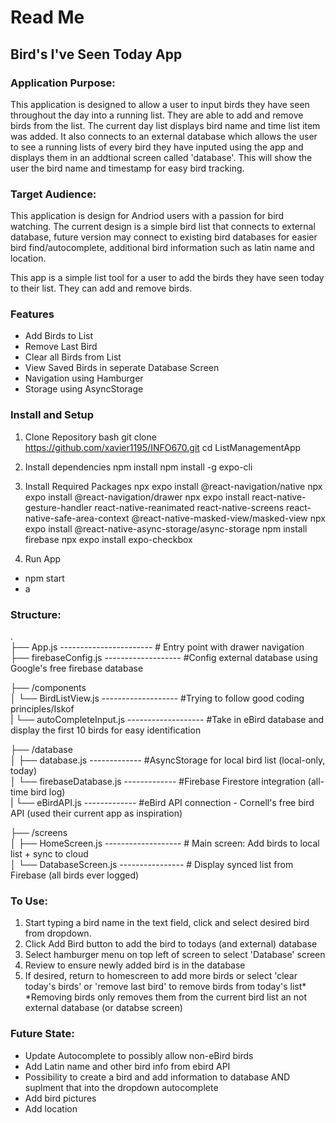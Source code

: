# Read Me

## Bird's I've Seen Today App

### Application Purpose:
This application is designed to allow a user to input birds they have seen throughout the day into a running list. They are able to add and remove birds from the list. The current day list displays bird name and time list item was added. It also connects to an external database which allows the user to see a running lists of every bird they have inputed using the app and displays them in an addtional screen called 'database'. This will show the user the bird name and timestamp for easy bird tracking.

### Target Audience:
This application is design for Andriod users with a passion for bird watching. The current design is a simple bird list that connects to external database, future version may connect to existing bird databases for easier bird find/autocomplete, additional bird information such as latin name and location.

This app is a simple list tool for a user to add the birds they have seen today to their list. They can add and remove birds.

### Features
- Add Birds to List
- Remove Last Bird
- Clear all Birds from List
- View Saved Birds in seperate Database Screen
- Navigation using Hamburger
- Storage using AsyncStorage

### Install and Setup

1. Clone Repository
bash git clone https://github.com/xavier1195/INFO670.git
cd ListManagementApp

2. Install dependencies
npm install
npm install -g expo-cli

3. Install Required Packages
npx expo install @react-navigation/native
npx expo install @react-navigation/drawer
npx expo install react-native-gesture-handler react-native-reanimated react-native-screens react-native-safe-area-context @react-native-masked-view/masked-view
npx expo install @react-native-async-storage/async-storage
npm install firebase
npx expo install expo-checkbox


4. Run App
- npm start
- a

### Structure:

.<br>
├── App.js        -----------------------                 # Entry point with drawer navigation<br>
├── firebaseConfig.js        -------------------       #Config external database using Google's free firebase database<br>

├── /components<br>
│   └── BirdListView.js        -------------------     #Trying to follow good coding principles/Iskof<br>
|   └── autoCompleteInput.js    -------------------    #Take in eBird database and display the first 10 birds for easy identification<br>

├── /database<br>
│   ├── database.js           -------------     #AsyncStorage for local bird list (local-only, today)<br>
│   └── firebaseDatabase.js   -------------    #Firebase Firestore integration (all-time bird log)<br>
|   └── eBirdAPI.js          -------------      #eBird API connection - Cornell's free bird API (used their current app as inspiration)<br>

├── /screens<br>
│   ├── HomeScreen.js        -------------------       # Main screen: Add birds to local list + sync to cloud<br>
│   └── DatabaseScreen.js    ----------------       # Display synced list from Firebase (all birds ever logged)<br>


### To Use:
1. Start typing a bird name in the text field, click and select desired bird from dropdown.
2. Click Add Bird button to add the bird to todays (and external) database
2. Select hamburger menu on top left of screen to select 'Database' screen
3. Review to ensure newly added bird is in the database
4. If desired, return to homescreen to add more birds or select 'clear today's birds' or 'remove last bird' to remove birds from today's list*
*Removing birds only removes them from the current bird list an not external database (or databse screen)

### Future State:
- Update Autocomplete to possibly allow non-eBird birds
- Add Latin name and other bird info from ebird API
- Possibility to create a bird and add information to database AND suplment that into the dropdown autocomplete
- Add bird pictures
- Add location